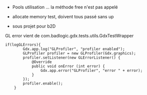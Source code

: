 - Pools utilisation ...  la méthode free n'est pas appelé

- allocate memory test, doivent tous passé sans up

- sous projet pour b2D

GL error vient de com.badlogic.gdx.tests.utils.GdxTestWrapper

	if(logGLErrors){
			Gdx.app.log("GLProfiler", "profiler enabled");
			GLProfiler profiler = new GLProfiler(Gdx.graphics);
			profiler.setListener(new GLErrorListener() {
				@Override
				public void onError (int error) {
					Gdx.app.error("GLProfiler", "error " + error);
				}
			});
			profiler.enable();
		}
